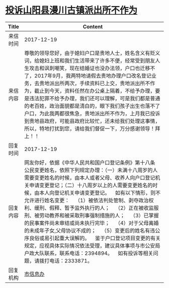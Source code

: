# <a href="http://www.shangluo.gov.cn/zmhd/ldxxxx.jsp?urltype=leadermail.LeaderMailContentUrl&wbtreeid=1112&leadermailid=4481">投诉山阳县漫川古镇派出所不作为</a>
| Title |                                                                                                                                                                                                  Content                                                                                                                                                                                                  |
|:-----:|-----------------------------------------------------------------------------------------------------------------------------------------------------------------------------------------------------------------------------------------------------------------------------------------------------------------------------------------------------------------------------------------------------------|
| 来信时间  | 2017-12-19                                                                                                                                                                                                                                                                                                                                                                                                |
| 来信内容  | 尊敬的领导您好，由于媳妇户口是贵地人士，姓名含义有贬义词，给媳妇上班和我们生活带来了许多不便，经常受到朋友人生攻击和讽刺嘲笑，现在结婚证也没办法领，户口也迁移不了，2017年9月，我两特地请假去贵地办理户口改名登记业务，去贵地派出所两次，手续资料已上交，贵地派出所不作为，截止到今天，资料任然在办公桌上隔着，不给予办理，要是违法犯罪不给予办理，我们还可以理解，可是我们都是普通的老百姓，政治面貌都是清白的，眼下我们孩子出生也落不了户口，为此我两都很焦急，贵地派出所不作为，上月我已投诉到贵地县政府，可能县政府比较忙，还未给我们处理这事情，所以，特地打扰到您，请给我们督促一下，万分感谢领导！拜上！！                                                                                               |
| 回复时间  | 2017-12-19                                                                                                                                                                                                                                                                                                                                                                                                |
| 回复内容  | 网友你好，依据《中华人民共和国户口登记条例》第十八条 公民变更姓名，依照下列规定办理：（一）未满十八周岁的人需要变更姓名的时候，由本人或者父母、收养人向户口登记机关申请变更登记；（二）十八周岁以上的人需要变更姓名的时候，由本人向登记机关申请变更登记。    如有以下情形，则不允许进行姓名变更：    （1）被依法判处管制、剥夺政治权利、缓刑、假释、暂予监外执行的人；    （2）正在被收监服刑、被劳动教养和被采取刑事强制措施的人；    （3）已掌握的民事案件尚未审结或尚未执行完毕；    （4）对于父母离婚的未成年子女,父母协议不成的；    （5）变更后的姓名有违公序良俗或易引起重大误解的。    鉴于户口登记项目变更的有关规定，应视具体实际情况依法受理，建议具体事项与市公安局户政大队联系，联系电话：2394894。    如有投诉等相关问题，请拨打电话：2333871。 |
| 回复机构  | <a href="../../category/agencies/市信息办.md">市信息办</a>                                                                                                                                                                                                                                                                                                                                                        |